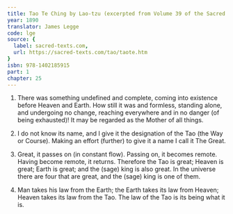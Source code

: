 ```yaml
---
title: Tao Te Ching by Lao-tzu (excerpted from Volume 39 of the Sacred Books of the East.)
year: 1890
translator: James Legge
code: lge
source: {
  label: sacred-texts.com,
  url: https://sacred-texts.com/tao/taote.htm
}
isbn: 978-1402185915
part: 1
chapter: 25
---
```

1. There was something undefined and complete, coming into existence
before Heaven and Earth. How still it was and formless, standing alone,
and undergoing no change, reaching everywhere and in no danger (of
being exhausted)! It may be regarded as the Mother of all things.

2. I do not know its name, and I give it the designation of the Tao
(the Way or Course). Making an effort (further) to give it a name
I call it The Great. 

3. Great, it passes on (in constant flow). Passing on, it becomes
remote. Having become remote, it returns. Therefore the Tao is great;
Heaven is great; Earth is great; and the (sage) king is also great.
In the universe there are four that are great, and the (sage) king
is one of them. 

4. Man takes his law from the Earth; the Earth takes its law from
Heaven; Heaven takes its law from the Tao. The law of the Tao is its
being what it is.